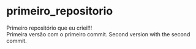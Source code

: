 # primeiro_repositorio
 Primeiro repositório que eu criei!!!
 <br>
 Primeira versão com o primeiro commit.
 Second version with the second commit.